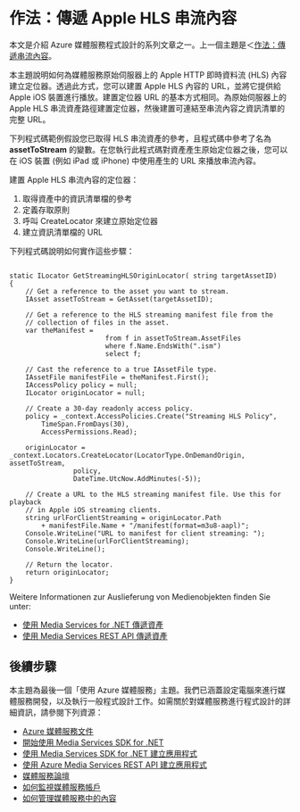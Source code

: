 ﻿<properties urlDisplayName="Deliver Apple HTTP Live Streaming (HLS)" pageTitle="如何傳遞 Apple HTTP 即時資料流 (HLS) - Azure" metaKeywords="" description="Learn how to create a locator to Apple HTTP Live Stream (HLS) content on Media Services origin server. Code samples are written in C# and use the Media Services SDK for .NET." metaCanonical="" services="media-services" documentationCenter="" title="How to: Deliver Apple HLS streaming content" authors="juliako" solutions="" manager="dwrede" editor="" />

<tags ms.service="media-services" ms.workload="media" ms.tgt_pltfrm="na" ms.devlang="na" ms.topic="article" ms.date="10/30/2014" ms.author="juliako" />





<h1>作法：傳遞 Apple HLS 串流內容</h1>

本文是介紹 Azure 媒體服務程式設計的系列文章之一。上一個主題是＜[作法：傳遞串流內容](../media-services-deliver-streaming-content/)。

本主題說明如何為媒體服務原始伺服器上的 Apple HTTP 即時資料流 (HLS) 內容建立定位器。透過此方式，您可以建置 Apple HLS 內容的 URL，並將它提供給 Apple iOS 裝置進行播放。建置定位器 URL 的基本方式相同。為原始伺服器上的 Apple HLS 串流資產路徑建置定位器，然後建置可連結至串流內容之資訊清單的完整 URL。

下列程式碼範例假設您已取得 HLS 串流資產的參考，且程式碼中參考了名為 **assetToStream** 的變數。在您執行此程式碼對資產產生原始定位器之後，您可以在 iOS 裝置 (例如 iPad 或 iPhone) 中使用產生的 URL 來播放串流內容。

建置 Apple HLS 串流內容的定位器：

   1. 取得資產中的資訊清單檔的參考
   2. 定義存取原則
   3. 呼叫 CreateLocator 來建立原始定位器
   4. 建立資訊清單檔的 URL

下列程式碼說明如何實作這些步驟：

<pre><code>
static ILocator GetStreamingHLSOriginLocator( string targetAssetID)
{
    // Get a reference to the asset you want to stream.
    IAsset assetToStream = GetAsset(targetAssetID);

    // Get a reference to the HLS streaming manifest file from the  
    // collection of files in the asset. 
    var theManifest =
                        from f in assetToStream.AssetFiles
                        where f.Name.EndsWith(".ism")
                        select f;

    // Cast the reference to a true IAssetFile type. 
    IAssetFile manifestFile = theManifest.First();
    IAccessPolicy policy = null;
    ILocator originLocator = null;

    // Create a 30-day readonly access policy. 
    policy = _context.AccessPolicies.Create("Streaming HLS Policy",
        TimeSpan.FromDays(30),
        AccessPermissions.Read);

    originLocator = _context.Locators.CreateLocator(LocatorType.OnDemandOrigin, assetToStream,
                policy,
                DateTime.UtcNow.AddMinutes(-5));

    // Create a URL to the HLS streaming manifest file. Use this for playback
    // in Apple iOS streaming clients.
    string urlForClientStreaming = originLocator.Path
        + manifestFile.Name + "/manifest(format=m3u8-aapl)";
    Console.WriteLine("URL to manifest for client streaming: ");
    Console.WriteLine(urlForClientStreaming);
    Console.WriteLine();

    // Return the locator. 
    return originLocator;
}
</code></pre>

Weitere Informationen zur Auslieferung von Medienobjekten finden Sie unter:
<ul>
<li><a href="http://msdn.microsoft.com/zh-tw/library/jj129575.aspx">使用 Media Services for .NET 傳遞資產</a></li>
<li><a href="http://msdn.microsoft.com/zh-tw/library/jj129578.aspx">使用 Media Services REST API 傳遞資產</a></li>
</ul>

<h2>後續步驟</h2>

本主題為最後一個「使用 Azure 媒體服務」主題。我們已涵蓋設定電腦來進行媒體服務開發，以及執行一般程式設計工作。如需關於對媒體服務進行程式設計的詳細資訊，請參閱下列資源：

-   [Azure 媒體服務文件][]
-   [開始使用 Media Services SDK for .NET][]
-   [使用 Media Services SDK for .NET 建立應用程式][]
-   [使用 Azure Media Services REST API 建立應用程式][]
-   [媒體服務論壇][]
-	[如何監視媒體服務帳戶](../media-services-monitor-services-account/)
-	[如何管理媒體服務中的內容](../media-services-manage-content/)

[Azure 媒體服務文件]: http://go.microsoft.com/fwlink/?linkid=245437
[開始使用 Media Services SDK for .NET]: http://go.microsoft.com/fwlink/?linkid=252966
[使用 Azure Media Services REST API 建立應用程式]: http://go.microsoft.com/fwlink/?linkid=252967
[使用 Media Services SDK for .NET 建立應用程式]: http://go.microsoft.com/fwlink/?linkid=247821
[媒體服務論壇]: http://social.msdn.microsoft.com/Forums/en-US/MediaServices/threads

<!--HONumber=35.1-->
